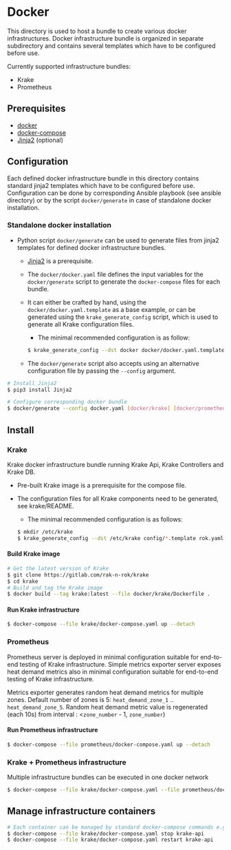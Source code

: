 # Docker

This directory is used to host a bundle to create various docker infrastructures.
Docker infrastructure bundle is organized in separate subdirectory and contains
several templates which have to be configured before use.

Currently supported infrastructure bundles:

- Krake
- Prometheus

## Prerequisites

 - [docker](https://www.docker.com/)
 - [docker-compose](https://docs.docker.com/compose/)
 - [Jinja2](https://pypi.org/project/Jinja2/) (optional)


## Configuration

Each defined docker infrastructure bundle in this directory contains standard jinja2
templates which have to be configured before use.
Configuration can be done by corresponding Ansible playbook (see ansible directory) or
by the script `docker/generate` in case of standalone docker installation.

### Standalone docker installation

- Python script `docker/generate` can be used to generate files from jinja2 templates
for defined docker infrastructure bundles.

  - [Jinja2](https://pypi.org/project/Jinja2/) is a prerequisite.

  - The `docker/docker.yaml` file defines the input variables for the `docker/generate`
    script to generate the `docker-compose` files for each bundle.

  - It can either be crafted by hand, using the `docker/docker.yaml.template` as a base
    example, or can be generated using the `krake_generate_config` script,
    which is used to generate all Krake configuration files.
      - The minimal recommended configuration is as follow:
      ```bash
      $ krake_generate_config --dst docker docker/docker.yaml.template --api-host krake-api --etcd-host krake-db
      ```

  - The `docker/generate` script also accepts using an alternative configuration file by
    passing the `--config` argument.

```bash
# Install Jinja2
$ pip3 install Jinja2

# Configure corresponding docker bundle
$ docker/generate --config docker.yaml [docker/krake] [docker/prometheus]
```

## Install

### Krake

Krake docker infrastructure bundle running Krake Api, Krake Controllers and Krake DB.

- Pre-built Krake image is a prerequisite for the compose file.

- The configuration files for all Krake components need to be generated, see krake/README.

  - The minimal recommended configuration is as follows:
  ```bash
  $ mkdir /etc/krake
  $ krake_generate_config --dst /etc/krake config/*.template rok.yaml.template --api-host krake-api --etcd-host --allow-anonymous --static-authentication-enabled krake-db
  ```

#### Build Krake image
```bash
# Get the latest version of Krake
$ git clone https://gitlab.com/rak-n-rok/krake
$ cd krake
# Build and tag the Krake image
$ docker build --tag krake:latest --file docker/krake/Dockerfile .
```

#### Run Krake infrastructure

```bash
$ docker-compose --file krake/docker-compose.yaml up --detach
```

### Prometheus

Prometheus server is deployed in minimal configuration suitable for end-to-end
testing of Krake infrastructure.
Simple metrics exporter server exposes heat demand metrics also in minimal
configuration suitable for end-to-end testing of Krake infrastructure.

Metrics exporter generates random heat demand metrics for multiple zones.
Default number of zones is 5: `heat_demand_zone_1` .. `heat_demand_zone_5`.
Random heat demand metric value is regenerated (each 10s) from interval :
     <`zone_number` - 1, `zone_number`)

#### Run Prometheus infrastructure

```bash
$ docker-compose --file prometheus/docker-compose.yaml up --detach
```

### Krake + Prometheus infrastructure

Multiple infrastructure bundles can be executed in one docker network

```bash
$ docker-compose --file krake/docker-compose.yaml --file prometheus/docker-compose.yaml up --detach
```

## Manage infrastructure containers

```bash
# Each container can be managed by standard docker-compose commands e.g.:
$ docker-compose --file krake/docker-compose.yaml stop krake-api
$ docker-compose --file krake/docker-compose.yaml restart krake-api
```
